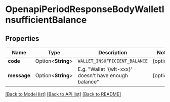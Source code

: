 # OpenapiPeriodResponseBodyWalletInsufficientBalance

## Properties

Name | Type | Description | Notes
------------ | ------------- | ------------- | -------------
**code** | Option<**String**> | `WALLET_INSUFFICIENT_BALANCE` | [optional]
**message** | Option<**String**> | E.g. \"Wallet '{wlt-xxx}' doesn't have enough balance\" | [optional]

[[Back to Model list]](../README.md#documentation-for-models) [[Back to API list]](../README.md#documentation-for-api-endpoints) [[Back to README]](../README.md)


